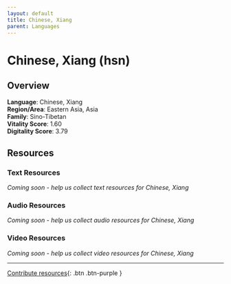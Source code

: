 ```yaml
---
layout: default
title: Chinese, Xiang
parent: Languages
---
```


# Chinese, Xiang (hsn)

## Overview

**Language**: Chinese, Xiang  
**Region/Area**: Eastern Asia, Asia  
**Family**: Sino-Tibetan  
**Vitality Score**: 1.60  
**Digitality Score**: 3.79  

## Resources

### Text Resources
*Coming soon - help us collect text resources for Chinese, Xiang*

### Audio Resources
*Coming soon - help us collect audio resources for Chinese, Xiang*

### Video Resources
*Coming soon - help us collect video resources for Chinese, Xiang*

---

[Contribute resources](https://fairtrain.github.io/){: .btn .btn-purple }

